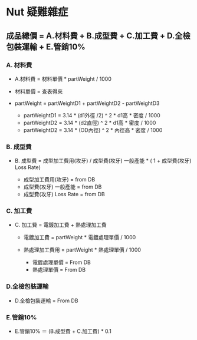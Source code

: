 # Nut 疑難雜症

## 成品總價 =  A.材料費 + B.成型費 + C.加工費 + D.全檢包裝運輸 + E.管銷10%

### A. 材料費

-  A.材料費 = 材料單價 * partWeight / 1000

  - 材料單價 = 查表得來
  - partWeight = partWeightD1 + partWeightD2 - partWeightD3
    - partWeightD1 = 3.14 * (d1外徑 /2) ^ 2  * d1高 * 密度 / 1000
    - partWeightD2 = 3.14 * (d2直徑) ^ 2  * d1高 * 密度 / 1000
    - partWeightD2 = 3.14 * (OD內徑) ^ 2  * 內徑高 * 密度 / 1000

### B. 成型費

- B. 成型費 = 成型加工費用(攻牙) / 成型費(攻牙) 一般產能 * ( 1 + 成型費(攻牙) Loss Rate)

  - 成型加工費用(攻牙) = from DB
  - 成型費(攻牙) 一般產能 = from DB
  - 成型費(攻牙) Loss Rate = from DB

### C. 加工費

- C. 加工費 = 電鍍加工費 + 熱處理加工費 

  - 電鍍加工費 = partWeight *  電鍍處理單價  / 1000
  - 熱處理加工費用 = partWeight *  熱處理單價  / 1000

    - 電鍍處理單價 = From DB
    - 熱處理單價 = From DB

### D.全檢包裝運輸

- D.全檢包裝運輸 = From DB


### E.管銷10%

- E.管銷10% ＝ (B.成型費 + C.加工費) * 0.1